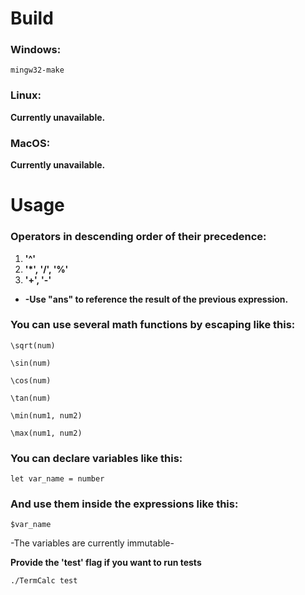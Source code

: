 # Build
### Windows:

    mingw32-make

### Linux:

**Currently unavailable.**

### MacOS:

**Currently unavailable.**

# Usage

### Operators in descending order of their precedence:
1. **'^'**
2. **'\*', '/', '%'**
3. **'+', '-'**

* **-Use "ans" to reference the result of the previous expression.**

### You can use several math functions by escaping like this:
    \sqrt(num)
    
    \sin(num)

    \cos(num)

    \tan(num)

    \min(num1, num2)

    \max(num1, num2)

### You can declare variables like this:
    let var_name = number

### And use them inside the expressions like this:
    $var_name

-The variables are currently immutable- 

**Provide the 'test' flag if you want to run tests**

    ./TermCalc test
